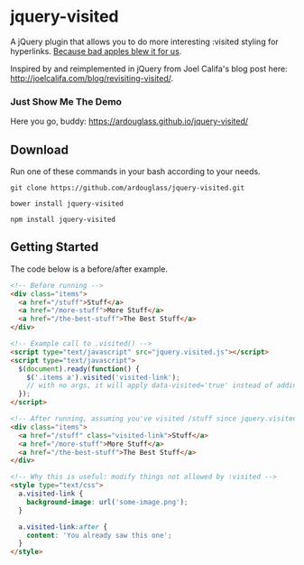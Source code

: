 jquery-visited
===



A jQuery plugin that allows you to do more interesting :visited styling for hyperlinks. [Because bad apples blew it for us](https://developer.mozilla.org/en-US/docs/Web/CSS/Privacy_and_the_:visited_selector).

Inspired by and reimplemented in jQuery from Joel Califa's blog post here: http://joelcalifa.com/blog/revisiting-visited/.

### Just Show Me The Demo
Here you go, buddy: https://ardouglass.github.io/jquery-visited/

## Download
Run one of these commands in your bash according to your needs.

`git clone https://github.com/ardouglass/jquery-visited.git`

`bower install jquery-visited`

`npm install jquery-visited`

## Getting Started
The code below is a before/after example.

```html
<!-- Before running -->
<div class="items">
  <a href="/stuff">Stuff</a>
  <a href="/more-stuff">More Stuff</a>
  <a href="/the-best-stuff">The Best Stuff</a>
</div>

<!-- Example call to .visited() -->
<script type="text/javascript" src="jquery.visited.js"></script>
<script type="text/javascript">
  $(document).ready(function() {
    $('.items a').visited('visited-link');
    // with no args, it will apply data-visited='true' instead of adding a css class
  });
</script>

<!-- After running, assuming you've visited /stuff since jquery.visited.js was included -->
<div class="items">
  <a href="/stuff" class="visited-link">Stuff</a>
  <a href="/more-stuff">More Stuff</a>
  <a href="/the-best-stuff">The Best Stuff</a>
</div>

<!-- Why this is useful: modify things not allowed by :visited -->
<style type="text/css">
  a.visited-link {
    background-image: url('some-image.png');
  }

  a.visited-link:after {
    content: 'You already saw this one';
  }
</style>
```
